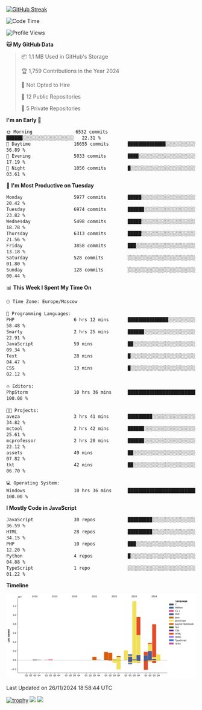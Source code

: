[![GitHub Streak](https://github-readme-streak-stats.herokuapp.com/?user=yogik10)](https://git.io/streak-stats)
<!--START_SECTION:waka-->
![Code Time](http://img.shields.io/badge/Code%20Time-1%2C013%20hrs%209%20mins-blue)

![Profile Views](http://img.shields.io/badge/Profile%20Views-0-blue)

**🐱 My GitHub Data** 

> 📦 1.1 MB Used in GitHub's Storage 
 > 
> 🏆 1,759 Contributions in the Year 2024
 > 
> 🚫 Not Opted to Hire
 > 
> 📜 12 Public Repositories 
 > 
> 🔑 5 Private Repositories 
 > 
**I'm an Early 🐤** 

```text
🌞 Morning                6532 commits        ██████░░░░░░░░░░░░░░░░░░░   22.31 % 
🌆 Daytime                16655 commits       ██████████████░░░░░░░░░░░   56.89 % 
🌃 Evening                5033 commits        ████░░░░░░░░░░░░░░░░░░░░░   17.19 % 
🌙 Night                  1056 commits        █░░░░░░░░░░░░░░░░░░░░░░░░   03.61 % 
```
📅 **I'm Most Productive on Tuesday** 

```text
Monday                   5977 commits        █████░░░░░░░░░░░░░░░░░░░░   20.42 % 
Tuesday                  6974 commits        ██████░░░░░░░░░░░░░░░░░░░   23.82 % 
Wednesday                5498 commits        █████░░░░░░░░░░░░░░░░░░░░   18.78 % 
Thursday                 6313 commits        █████░░░░░░░░░░░░░░░░░░░░   21.56 % 
Friday                   3858 commits        ███░░░░░░░░░░░░░░░░░░░░░░   13.18 % 
Saturday                 528 commits         ░░░░░░░░░░░░░░░░░░░░░░░░░   01.80 % 
Sunday                   128 commits         ░░░░░░░░░░░░░░░░░░░░░░░░░   00.44 % 
```


📊 **This Week I Spent My Time On** 

```text
🕑︎ Time Zone: Europe/Moscow

💬 Programming Languages: 
PHP                      6 hrs 12 mins       ███████████████░░░░░░░░░░   58.48 % 
Smarty                   2 hrs 25 mins       ██████░░░░░░░░░░░░░░░░░░░   22.91 % 
JavaScript               59 mins             ██░░░░░░░░░░░░░░░░░░░░░░░   09.34 % 
Text                     28 mins             █░░░░░░░░░░░░░░░░░░░░░░░░   04.47 % 
CSS                      13 mins             █░░░░░░░░░░░░░░░░░░░░░░░░   02.12 % 

🔥 Editors: 
PhpStorm                 10 hrs 36 mins      █████████████████████████   100.00 % 

🐱‍💻 Projects: 
aveza                    3 hrs 41 mins       █████████░░░░░░░░░░░░░░░░   34.82 % 
mctool                   2 hrs 42 mins       ██████░░░░░░░░░░░░░░░░░░░   25.61 % 
mcprofessor              2 hrs 20 mins       ██████░░░░░░░░░░░░░░░░░░░   22.12 % 
assets                   49 mins             ██░░░░░░░░░░░░░░░░░░░░░░░   07.82 % 
tkt                      42 mins             ██░░░░░░░░░░░░░░░░░░░░░░░   06.70 % 

💻 Operating System: 
Windows                  10 hrs 36 mins      █████████████████████████   100.00 % 
```

**I Mostly Code in JavaScript** 

```text
JavaScript               30 repos            █████████░░░░░░░░░░░░░░░░   36.59 % 
HTML                     28 repos            █████████░░░░░░░░░░░░░░░░   34.15 % 
PHP                      10 repos            ███░░░░░░░░░░░░░░░░░░░░░░   12.20 % 
Python                   4 repos             █░░░░░░░░░░░░░░░░░░░░░░░░   04.88 % 
TypeScript               1 repo              ░░░░░░░░░░░░░░░░░░░░░░░░░   01.22 % 
```



**Timeline**

![Lines of Code chart](https://raw.githubusercontent.com/Yogik10/Yogik10/main/assets/bar_graph.png)


 Last Updated on 26/11/2024 18:58:44 UTC
<!--END_SECTION:waka-->
[![trophy](https://github-profile-trophy.vercel.app/?username=yogik10)](https://github.com/ryo-ma/github-profile-trophy)
![](https://github-profile-summary-cards.vercel.app/api/cards/profile-details?username=yogik10&theme=solarized_dark)
![](https://github-profile-summary-cards.vercel.app/api/cards/most-commit-language?username=yogik10&theme=solarized_dark)


